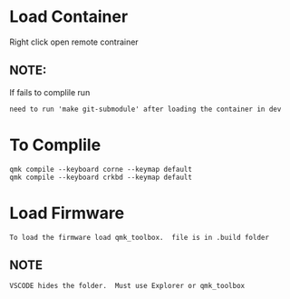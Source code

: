 # Load Container
Right click open remote contrainer

## NOTE:
If fails to complile run 
    
    need to run 'make git-submodule' after loading the container in dev
    
# To Complile
    qmk compile --keyboard corne --keymap default
    qmk compile --keyboard crkbd --keymap default
    
# Load Firmware
    To load the firmware load qmk_toolbox.  file is in .build folder

## NOTE
    VSCODE hides the folder.  Must use Explorer or qmk_toolbox
    


